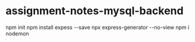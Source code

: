 # assignment-notes-mysql-backend

npm init
npm install expess --save
npx express-generator --no-view
npm i nodemon
